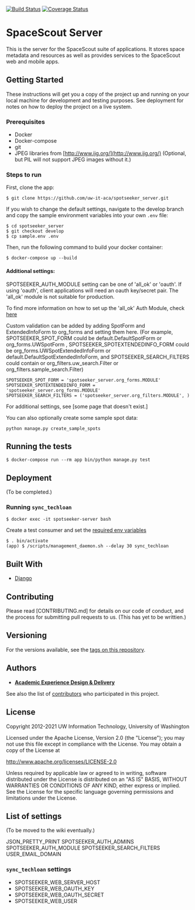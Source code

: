 [![Build Status](https://github.com/uw-it-aca/spotseeker_server/workflows/Build%2C%20Test%20and%20Deploy/badge.svg?branch=master)](https://github.com/uw-it-aca/spotseeker_server/actions)
[![Coverage Status](https://coveralls.io/repos/github/uw-it-aca/spotseeker_server/badge.svg?branch=master)](https://coveralls.io/github/uw-it-aca/spotseeker_server?branch=master)

# SpaceScout Server

This is the server for the SpaceScout suite of applications. It stores space metadata and resources as well as provides services to the SpaceScout web and mobile apps.

## Getting Started

These instructions will get you a copy of the project up and running on your local machine for development and testing purposes. See deployment for notes on how to deploy the project on a live system.

### Prerequisites

* Docker
* Docker-compose
* git
* JPEG libraries from [http://www.ijg.org/](http://www.ijg.org/) (Optional, but PIL will not support JPEG images without it.)


### Steps to run

First, clone the app:

    $ git clone https://github.com/uw-it-aca/spotseeker_server.git

If you wish to change the default settings, navigate to the develop branch and copy the sample environment variables into your own `.env` file:

    $ cd spotseeker_server
    $ git checkout develop
    $ cp sample.env .env

Then, run the following command to build your docker container:

    $ docker-compose up --build


#### Additional settings:

SPOTSEEKER_AUTH_MODULE setting can be one of 'all_ok' or 'oauth'. If using 'oauth', client applications will need an oauth key/secret pair. The 'all_ok' module is not suitable for production.

To find more information on how to set up the 'all_ok' Auth Module, check [here](https://github.com/uw-it-aca/spotseeker_server/wiki/Using-'all_ok'-oauth-module)

Custom validation can be added by adding SpotForm and ExtendedInfoForm to org_forms and setting them here. (For example, SPOTSEEKER_SPOT_FORM could be default.DefaultSpotForm or org_forms.UWSpotForm , SPOTSEEKER_SPOTEXTENDEDINFO_FORM could be org_forms.UWSpotExtendedInfoForm or default.DefaultSpotExtendedInfoForm, and SPOTSEEKER_SEARCH_FILTERS could contain or  org_filters.uw_search.Filter or org_filters.sample_search.Filter)

```
SPOTSEEKER_SPOT_FORM = 'spotseeker_server.org_forms.MODULE'
SPOTSEEKER_SPOTEXTENDEDINFO_FORM = 'spotseeker_server.org_forms.MODULE'
SPOTSEEKER_SEARCH_FILTERS = ('spotseeker_server.org_filters.MODULE', )
```

For additional settings, see [some page that doesn't exist.]

You can also optionally create some sample spot data:

```
python manage.py create_sample_spots
```

## Running the tests

    $ docker-compose run --rm app bin/python manage.py test

## Deployment

(To be completed.)

### Running `sync_techloan`

    $ docker exec -it spotseeker-server bash

Create a test consumer and set the [required env variables](#sync_techloan-settings)

    $ . bin/activate
    (app) $ /scripts/management_daemon.sh --delay 30 sync_techloan

## Built With

* [Django](http://djangoproject.com/)

## Contributing

Please read [CONTRIBUTING.md] for details on our code of conduct, and the process for submitting pull requests to us. (This has yet to be writtien.)

## Versioning

For the versions available, see the [tags on this repository](https://github.com/uw-it-aca/spotseeker_server/tags).

## Authors

* [**Academic Experience Design & Delivery**](https://github.com/uw-it-aca)

See also the list of [contributors](https://github.com/uw-it-aca/spotseeker_server/contributors) who participated in this project.

## License

Copyright 2012-2021 UW Information Technology, University of Washington

Licensed under the Apache License, Version 2.0 (the "License");
you may not use this file except in compliance with the License.
You may obtain a copy of the License at

http://www.apache.org/licenses/LICENSE-2.0

Unless required by applicable law or agreed to in writing, software
distributed under the License is distributed on an "AS IS" BASIS,
WITHOUT WARRANTIES OR CONDITIONS OF ANY KIND, either express or implied.
See the License for the specific language governing permissions and
limitations under the License.

## List of settings

(To be moved to the wiki eventually.)

JSON_PRETTY_PRINT
SPOTSEEKER_AUTH_ADMINS
SPOTSEEKER_AUTH_MODULE
SPOTSEEKER_SEARCH_FILTERS
USER_EMAIL_DOMAIN

### `sync_techloan` settings

* SPOTSEEKER_WEB_SERVER_HOST
* SPOTSEEKER_WEB_OAUTH_KEY
* SPOTSEEKER_WEB_OAUTH_SECRET
* SPOTSEEKER_WEB_USER
